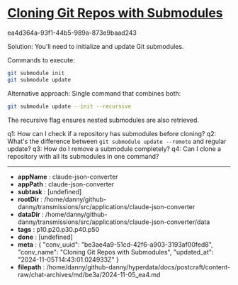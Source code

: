 # [Cloning Git Repos with Submodules](https://claude.ai/chat/be3ae4a9-51cd-42f6-a903-3193af00fed8)

ea4d364a-93f1-44b5-989a-873e9baad243

 Solution: You'll need to initialize and update Git submodules.

Commands to execute:
```bash
git submodule init
git submodule update
```

Alternative approach: Single command that combines both:
```bash
git submodule update --init --recursive
```

The recursive flag ensures nested submodules are also retrieved.

q1: How can I check if a repository has submodules before cloning?
q2: What's the difference between `git submodule update --remote` and regular update?
q3: How do I remove a submodule completely?
q4: Can I clone a repository with all its submodules in one command?

---

* **appName** : claude-json-converter
* **appPath** : claude-json-converter
* **subtask** : [undefined]
* **rootDir** : /home/danny/github-danny/transmissions/src/applications/claude-json-converter
* **dataDir** : /home/danny/github-danny/transmissions/src/applications/claude-json-converter/data
* **tags** : p10.p20.p30.p40.p50
* **done** : [undefined]
* **meta** : {
  "conv_uuid": "be3ae4a9-51cd-42f6-a903-3193af00fed8",
  "conv_name": "Cloning Git Repos with Submodules",
  "updated_at": "2024-11-05T14:43:01.024933Z"
}
* **filepath** : /home/danny/github-danny/hyperdata/docs/postcraft/content-raw/chat-archives/md/be3a/2024-11-05_ea4.md